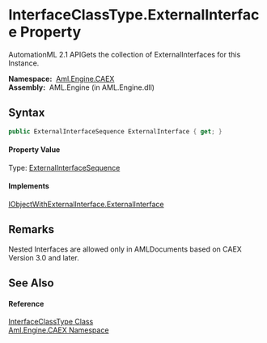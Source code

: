InterfaceClassType.ExternalInterface Property
=============================================
AutomationML 2.1 APIGets the collection of ExternalInterfaces for this Instance.

  **Namespace:**  [Aml.Engine.CAEX][1]  
  **Assembly:**  AML.Engine (in AML.Engine.dll)

Syntax
------

```csharp
public ExternalInterfaceSequence ExternalInterface { get; }
```

#### Property Value
Type: [ExternalInterfaceSequence][2]
#### Implements
[IObjectWithExternalInterface.ExternalInterface][3]  


Remarks
-------
 Nested Interfaces are allowed only in AMLDocuments based on CAEX Version 3.0 and later. 

See Also
--------

#### Reference
[InterfaceClassType Class][4]  
[Aml.Engine.CAEX Namespace][1]  

[1]: ../README.md
[2]: ../ExternalInterfaceSequence/README.md
[3]: ../IObjectWithExternalInterface/ExternalInterface.md
[4]: README.md
[5]: https://www.automationml.org
[6]: ../../icons/logoShade.png